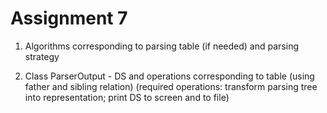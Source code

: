 # Assignment 7

1. Algorithms corresponding to parsing table (if needed) and parsing strategy

2. Class ParserOutput - DS and operations corresponding to table (using father and sibling relation) (required operations: transform parsing tree into representation; print DS to screen and to file)
